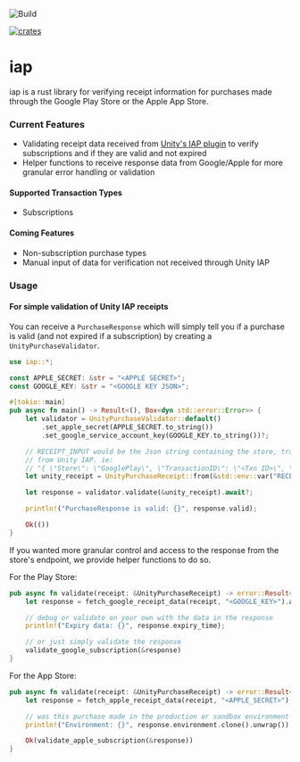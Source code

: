 ![Build](https://github.com/gameroasters/iap-rs/workflows/Build/badge.svg)

[![crates][s1]][l1]

[s1]: https://img.shields.io/crates/v/iap.svg
[l1]: https://crates.io/crates/iap

# iap

iap is a rust library for verifying receipt information for purchases made through the Google Play Store or the Apple App Store.

### Current Features
- Validating receipt data received from [Unity's IAP plugin](https://docs.unity3d.com/Manual/UnityIAP.html) to verify subscriptions and if they are valid and not expired
- Helper functions to receive response data from Google/Apple for more granular error handling or validation

#### Supported Transaction Types
- Subscriptions

#### Coming Features
- Non-subscription purchase types
- Manual input of data for verification not received through Unity IAP

### Usage

#### For simple validation of Unity IAP receipts
You can receive a `PurchaseResponse` which will simply tell you if a purchase is valid (and not expired if a subscription) by creating a `UnityPurchaseValidator`.

```rust
use iap::*;

const APPLE_SECRET: &str = "<APPLE SECRET>";
const GOOGLE_KEY: &str = "<GOOGLE KEY JSON>";

#[tokio::main]
pub async fn main() -> Result<(), Box<dyn std::error::Error>> {
    let validator = UnityPurchaseValidator::default()
        .set_apple_secret(APPLE_SECRET.to_string())
        .set_google_service_account_key(GOOGLE_KEY.to_string())?;

    // RECEIPT_INPUT would be the Json string containing the store, transaction id, and payload
    // from Unity IAP. ie:
    // "{ \"Store\": \"GooglePlay\", \"TransactionID\": \"<Txn ID>\", \"Payload\": \"<Payload>\" }"
    let unity_receipt = UnityPurchaseReceipt::from(&std::env::var("RECEIPT_INPUT")?)?;

    let response = validator.validate(&unity_receipt).await?;

    println!("PurchaseResponse is valid: {}", response.valid);

    Ok(())
}
```

If you wanted more granular control and access to the response from the store's endpoint, we provide helper functions to do so.

For the Play Store:
```rust
pub async fn validate(receipt: &UnityPurchaseReceipt) -> error::Result<PurchaseResponse> {
    let response = fetch_google_receipt_data(receipt, "<GOOGLE_KEY>").await?;

    // debug or validate on your own with the data in the response
    println!("Expiry data: {}", response.expiry_time);

    // or just simply validate the response
    validate_google_subscription(&response)
}
```

For the App Store:
```rust
pub async fn validate(receipt: &UnityPurchaseReceipt) -> error::Result<PurchaseResponse> {
    let response = fetch_apple_receipt_data(receipt, "<APPLE_SECRET>").await?;

    // was this purchase made in the production or sandbox environment
    println!("Environment: {}", response.environment.clone().unwrap());

    Ok(validate_apple_subscription(&response))
}
```
